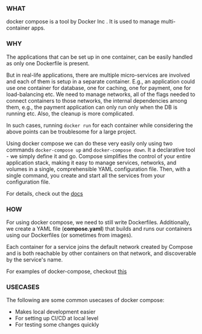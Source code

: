 ### WHAT
docker compose is a tool by Docker Inc . It is used to manage multi-container apps.

### WHY
The applications that can be set up in one container, can be easily handled as only one Dockerfile is present. 

But in real-life applications, there are multiple micro-services are involved and each of them is setup in a separate container. E.g., an application could use one container for database, one for caching, one for payment, one for load-balancing etc. We need to manage networks, all of the flags needed to connect containers to those networks, the internal dependencies among them, e.g., the payment application can only run only when the DB is running etc. Also, the cleanup is more complicated. 

In such cases, running `docker run` for each container while considering the above points can be troublesome for a large project.

Using docker compose we can do these very easily only using two commands `docker-compose up` and `docker-compose down`. It a declarative tool - we simply define it and go. Compose simplifies the control of your entire application stack, making it easy to manage services, networks, and volumes in a single, comprehensible YAML configuration file. Then, with a single command, you create and start all the services from your configuration file.

For details, check out the [docs](https://docs.docker.com/compose/)

### HOW
For using docker compose, we need to still write Dockerfiles. Additionally, we create a YAML file (**compose.yaml**) that builds and runs our containers using our Dockerfiles (or sometimes from images).

Each container for a service joins the default network created by Compose and is both reachable by other containers on that network, and discoverable by the service's name.


For examples of docker-compose, checkout [this](https://github.com/docker/awesome-compose)

### USECASES
The following are some common usecases of docker compose:

- Makes local development easier
- For setting up CI/CD at local level
- For testing some changes quickly


